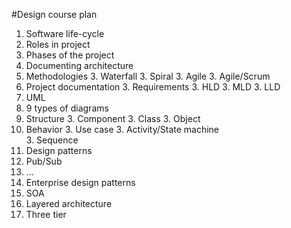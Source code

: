 #Design course plan

1. Software life-cycle
  2. Roles in project
  2. Phases of the project
1. Documenting architecture
  2. Methodologies
    3. Waterfall
    3. Spiral
    3. Agile
    3. Agile/Scrum
  2. Project documentation
    3. Requirements
    3. HLD
    3. MLD
    3. LLD
1. UML
  2. 9 types of diagrams
  2. Structure
    3. Component 
    3. Class
    3. Object 
  2. Behavior
    3. Use case
    3. Activity/State machine    
    3. Sequence    
1. Design patterns
  2. Pub/Sub
  2. ...
1. Enterprise design patterns
  2. SOA
  2. Layered architecture
  2. Three tier

